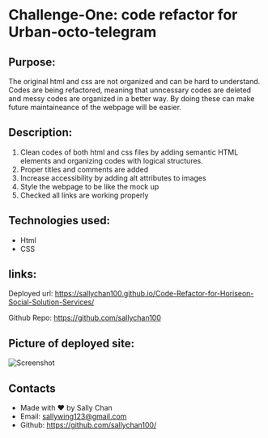 # Challenge-One: code refactor for Urban-octo-telegram

## Purpose:
The original html and css are not organized and can be hard to understand. 
Codes are being refactored, meaning that unncessary codes are deleted and messy codes are organized in a better way.
By doing these can make future maintaineance of the webpage will be easier. 

## Description:
1. Clean codes of both html and css files by adding semantic HTML elements and organizing codes with logical structures.
2. Proper titles and comments are added
3. Increase accessibility by adding alt attributes to images
4. Style the webpage to be like the mock up
5. Checked all links are working properly 

## Technologies used: 
* Html 
* CSS

## links:
Deployed url:
https://sallychan100.github.io/Code-Refactor-for-Horiseon-Social-Solution-Services/

Github Repo:
https://github.com/sallychan100

## Picture of deployed site: 
![Screenshot](https://github.com/sallychan100/Code-Refactor-for-Horiseon-Social-Solution-Services/blob/main/assets/images/screenshot.png)

## Contacts
* Made with ❤️ by Sally Chan
* Email: sallywing123@gmail.com
* Github: https://github.com/sallychan100/
